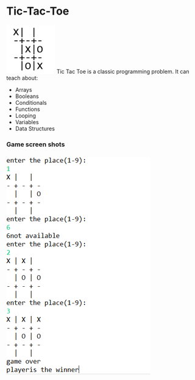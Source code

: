 # Tic-Tac-Toe
<img  src="photo6240091893857891364.jpg" width="128" height="128" >
Tic Tac Toe is a classic programming problem. It can teach  about:
<ul>
  <li>Arrays</li>
  <li>Booleans</li>
  <li>Conditionals</li>
    <li>Functions</li>
  <li>Looping</li>
  <li>Variables</li>
  <li>Data Structures</li>
</ul>  

<h3>Game screen shots<h3>
<img  src="Screenshot (22).png"  >






